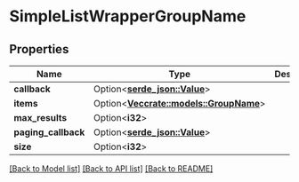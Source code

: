 # SimpleListWrapperGroupName

## Properties

Name | Type | Description | Notes
------------ | ------------- | ------------- | -------------
**callback** | Option<[**serde_json::Value**](.md)> |  | [optional]
**items** | Option<[**Vec<crate::models::GroupName>**](GroupName.md)> |  | [optional]
**max_results** | Option<**i32**> |  | [optional]
**paging_callback** | Option<[**serde_json::Value**](.md)> |  | [optional]
**size** | Option<**i32**> |  | [optional]

[[Back to Model list]](../README.md#documentation-for-models) [[Back to API list]](../README.md#documentation-for-api-endpoints) [[Back to README]](../README.md)


